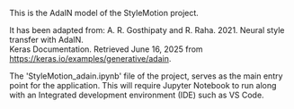 This is the AdaIN model of the StyleMotion project.

It has been adapted from: A. R. Gosthipaty and R. Raha. 2021. Neural style transfer with AdaIN.  
Keras Documentation. Retrieved June 16, 2025 from https://keras.io/examples/generative/adain.

The 'StyleMotion_adain.ipynb' file of the project, serves as the main entry point for the application. This will require Jupyter Notebook to run
along with an Integrated development environment (IDE) such as VS Code.
